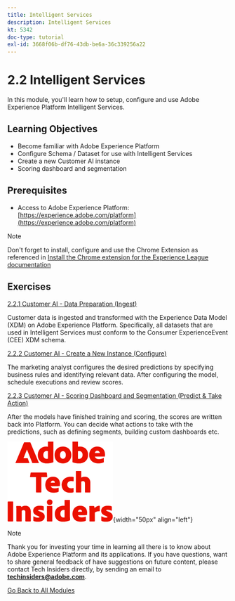 ```yaml
---
title: Intelligent Services
description: Intelligent Services
kt: 5342
doc-type: tutorial
exl-id: 3668f06b-df76-43db-be6a-36c339256a22
---
```

# 2.2 Intelligent Services

In this module, you'll learn how to setup, configure and use Adobe Experience Platform Intelligent Services.

## Learning Objectives

- Become familiar with Adobe Experience Platform
- Configure Schema / Dataset for use with Intelligent Services
- Create a new Customer AI instance
- Scoring dashboard and segmentation

## Prerequisites

- Access to Adobe Experience Platform: [https://experience.adobe.com/platform](https://experience.adobe.com/platform)

>[!NOTE]
>
>Don't forget to install, configure and use the Chrome Extension as referenced in [Install the Chrome extension for the Experience League documentation](../../gettingstarted/gettingstarted/ex1.md)

## Exercises

[2.2.1 Customer AI - Data Preparation (Ingest)](./ex1.md)

Customer data is ingested and transformed with the Experience Data Model (XDM) on Adobe Experience Platform. Specifically, all datasets that are used in Intelligent Services must conform to the Consumer ExperienceEvent (CEE) XDM schema.

[2.2.2 Customer AI - Create a New Instance (Configure)](./ex2.md)

The marketing analyst configures the desired predictions by specifying business rules and identifying relevant data. After configuring the model, schedule executions and review scores.

[2.2.3 Customer AI - Scoring Dashboard and Segmentation (Predict & Take Action)](./ex3.md)

After the models have finished training and scoring, the scores are written back into Platform. You can decide what actions to take with the predictions, such as defining segments, building custom dashboards etc.

![Tech Insiders](./../../../assets/images/techinsiders.png){width="50px" align="left"}

>[!NOTE]
>
>Thank you for investing your time in learning all there is to know about Adobe Experience Platform and its applications. If you have questions, want to share general feedback of have suggestions on future content, please contact Tech Insiders directly, by sending an email to **techinsiders@adobe.com**.

[Go Back to All Modules](../../../overview.md)
